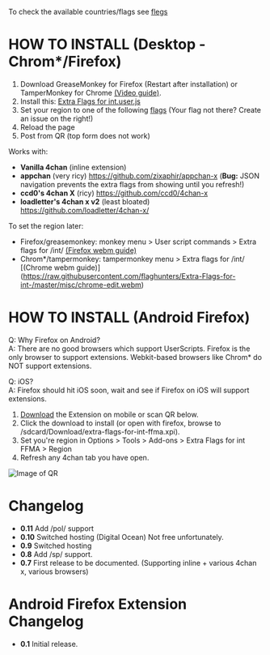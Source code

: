 To check the available countries/flags see [flegs](https://github.com/flaghunters/Extra-Flags-for-int-/tree/master/flegs)

HOW TO INSTALL (Desktop - Chrom*/Firefox)
==========

1. Download GreaseMonkey for Firefox (Restart after installation)  or TamperMonkey for Chrome [(Video guide)](https://raw.githubusercontent.com/flaghunters/Extra-Flags-for-int-/master/misc/chrome-install.webm).
2. Install this: [Extra Flags for int.user.js](https://github.com/flaghunters/Extra-Flags-for-int-/raw/master/Extra%20Flags%20for%20int.user.js)
3. Set your region to one of the following [flags](https://github.com/flaghunters/Extra-Flags-for-int-/tree/master/flegs) (Your flag not there? Create an issue on the right!)
3. Reload the page
4. Post from QR (top form does not work)

Works with:
 - **Vanilla 4chan** (inline extension)
 - **appchan** (very ricy) https://github.com/zixaphir/appchan-x (**Bug:** JSON navigation prevents the extra flags from showing until you refresh!)
 - **ccd0's 4chan X** (ricy) https://github.com/ccd0/4chan-x
 - **loadletter's 4chan x v2** (least bloated) https://github.com/loadletter/4chan-x/

To set the region later:
 - Firefox/greasemonkey: monkey menu > User script commands > Extra flags for /int/ [(Firefox webm guide)](https://raw.githubusercontent.com/flaghunters/Extra-Flags-for-int-/master/misc/firefox-edit.webm)
 - Chrom*/tampermonkey: tampermonkey menu > Extra flags for /int/ [(Chrome webm guide)] (https://raw.githubusercontent.com/flaghunters/Extra-Flags-for-int-/master/misc/chrome-edit.webm) 
 
HOW TO INSTALL (Android Firefox)
==========

Q: Why Firefox on Android?<br>
A: There are no good browsers which support UserScripts. Firefox is the only browser to support extensions. Webkit-based browsers like Chrom* do NOT support extensions.

Q: iOS?<br>
A: Firefox should hit iOS soon, wait and see if Firefox on iOS will support extensions.

1. [Download](https://github.com/flaghunters/Extra-Flags-for-int-/raw/master/android-firefox/extra-flags-for-int-ffma.xpi) the Extension on mobile or scan QR below.
2. Click the download to install (or open with firefox, browse to /sdcard/Download/extra-flags-for-int-ffma.xpi).
3. Set you're region in Options > Tools > Add-ons > Extra Flags for int FFMA > Region
4. Refresh any 4chan tab you have open.

![Image of QR](https://raw.githubusercontent.com/flaghunters/Extra-Flags-for-int-/master/misc/Firefox-Android-XPI-QR.png)


Changelog
==========
 - **0.11** Add /pol/ support
 - **0.10** Switched hosting (Digital Ocean) Not free unfortunately.
 - **0.9** Switched hosting
 - **0.8** Add /sp/ support.
 - **0.7** First release to be documented. (Supporting inline + various 4chan x, various browsers)


Android Firefox Extension Changelog
==========

 - **0.1** Initial release.
